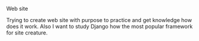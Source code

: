 Web site

Trying to create web site with purpose to practice and get knowledge how does it work.
Also I want to study Django how the most popular framework for site creature.
